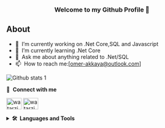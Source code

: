 <h3 align="center"> Welcome to my Github Profile 👋 </h3>

## About
- 🔭 &nbsp;I’m currently working on .Net Core,SQL and Javascript
- 🌱 &nbsp;I’m currently learning .Net Core
- 💬 &nbsp;Ask me about anything related to .Net/SQL
- 📫 &nbsp;How to reach me:[omer-akkaya@outlook.com]


![Github stats 1](https://github-readme-stats.vercel.app/api?username=watarzie&show_icons=true&theme=gradient)

🔗 &nbsp;**Connect with me**

<p align="left">
<a href="https://www.hackerrank.com/omer_akkaya" target="blank"><img align="center" src="https://cdn.worldvectorlogo.com/logos/hackerrank.svg" alt="watarzie" height="30" width="40" /></a>
<a href="https://www.linkedin.com/in/omer-faruk-akkaya/" target="blank"><img align="center" src="https://raw.githubusercontent.com/rahuldkjain/github-profile-readme-generator/master/src/images/icons/Social/linked-in-alt.svg" alt="watarzie" height="30" width="40" /></a>


<details>
  <summary><b>🛠️&nbsp;&nbsp;Languages&nbsp;and&nbsp;Tools</b></summary>
  <p align="left"> <a href="https://docs.microsoft.com/en-us/aspnet/core/introduction-to-aspnet-core?view=aspnetcore-6.0" target="_blank"> <img src="https://cdn.worldvectorlogo.com/logos/dot-net-core-7.svg" alt=".net" width="40" height="40"/>  <a href="https://www.microsoft.com/tr-tr/sql-server/sql-server-downloads" target="_blank"> <img src="https://cdn.worldvectorlogo.com/logos/microsoft-sql-server-1.svg" alt="Sqlserver" width="40" height="40"/> </a> <a href="https://www.javascript.com/" target="_blank"> <img src="https://cdn.worldvectorlogo.com/logos/javascript-1.svg" alt="javascript" width="40" height="40"/> </a>
  <a href="https://en.wikipedia.org/wiki/C_(programming_language)" target="_blank"> <img src="https://cdn.worldvectorlogo.com/logos/c-1.svg" alt=".net" width="40" height="40"/> </a>
  <a href="https://docs.microsoft.com/tr-tr/dotnet/csharp/" target="_blank"> <img src="https://cdn.worldvectorlogo.com/logos/c--4.svg" alt=".net" width="40" height="40"/> </a>
